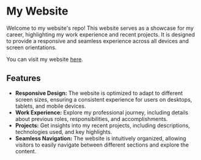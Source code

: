 # My Website

Welcome to my website's repo! This website serves as a showcase for my career, highlighting my work experience and recent projects. It is designed to provide a responsive and seamless experience across all devices and screen orientations.

You can visit my website [here](https://stuff7.github.io/armando/).

## Features

- **Responsive Design:** The website is optimized to adapt to different screen sizes, ensuring a consistent experience for users on desktops, tablets, and mobile devices.
- **Work Experience:** Explore my professional journey, including details about previous roles, responsibilities, and accomplishments.
- **Projects:** Get insights into my recent projects, including descriptions, technologies used, and key highlights.
- **Seamless Navigation:** The website is intuitively organized, allowing visitors to easily navigate between different sections and explore the content.
